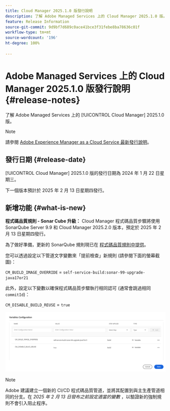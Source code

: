 ```yaml
---
title: Cloud Manager 2025.1.0 版發行說明
description: 了解 Adobe Managed Services 上的 Cloud Manager 2025.1.0 版。
feature: Release Information
source-git-commit: 9d9bf7d689c0ace41bce3f31febe8ba78636c01f
workflow-type: tm+mt
source-wordcount: '196'
ht-degree: 100%

---
```


# Adobe Managed Services 上的 Cloud Manager 2025.1.0 版發行說明 {#release-notes}

<!-- RELEASE WIKI  https://wiki.corp.adobe.com/display/DMSArchitecture/Cloud+Manager+2024.12.0+Release -->

了解 Adobe Managed Services 上的 [!UICONTROL Cloud Manager] 2025.1.0 版。

>[!NOTE]
>
>請參閱 [Adobe Experience Manager as a Cloud Service 最新發行說明](https://experienceleague.adobe.com/zh-hant/docs/experience-manager-cloud-service/content/release-notes/home)。

## 發行日期 {#release-date}

<!-- SAVE FOR FUTURE POSSIBLE USE No notable bugs or features for the September release of Cloud Manager. -->

[!UICONTROL Cloud Manager] 2025.1.0 版的發行日期為 2024 年 1 月 22 日星期三。

下一個版本預計於 2025 年 2 月 13 日星期四發行。

## 新增功能 {#what-is-new}

**程式碼品質規則 - Sonar Cube 升級：** Cloud Manager 程式碼品質步驟將使用 SonarQube Server 9.9 和 Cloud Manager 2025.2.0 版本，預定於 2025 年 2 月 13 日星期四發行。

為了做好準備，更新的 SonarQube 規則現已在 [程式碼品質規則中提供](/help/using/code-quality-testing.md#code-quality-testing-step)。

您可以透過設定以下管道文字變數來「提前檢查」新規則 (請參閱下面的螢幕截圖)：

`CM_BUILD_IMAGE_OVERRIDE` = `self-service-build:sonar-99-upgrade-java17or21`

此外，設定以下變數以確保程式碼品質步驟執行相同認可 (通常會跳過相同 `commitId`)：

`CM_DISABLE_BUILD_REUSE` = `true`

![設定變數頁面](/help/release-notes/assets/variables-config.png)

>[!NOTE]
>
>Adobe 建議建立一個新的 CI/CD 程式碼品質管道，並將其配置到與主生產管道相同的分支。在 *2025 年 2 月 13 日發布之前設定適當的變數* ，以驗證新的強制規則不會引入阻止程序。

<!-- ## Early adoption program {#early-adoption}

Be a part of Cloud Manager's early adoption program and have a chance to test upcoming features. -->


<!-- ## Bug fixes {#bug-fixes}

* A

Known Issues {#known-issues}

* A -->
